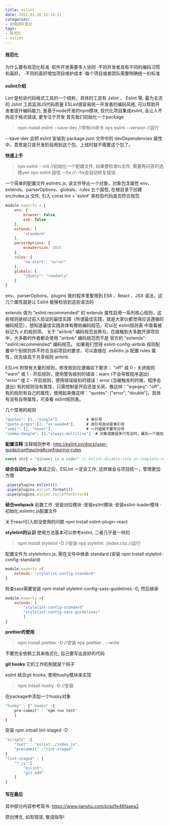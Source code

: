 ```yaml
---
title: eslint
date: 2022-01-26 12:14:11
categories: 
- 前端进阶笔记
tags: 
- 规范化
- eslint
---
```

#### 规范化
为什么要有规范化标准
·软件开发需要多人协同
·不同开发者具有不同的编码习惯和喜好。
·不同的喜好增加项目维护成本
·每个项目或者团队需要明确统一的标准

#### eslint介绍
Lint 是检验代码格式工具的一个统称，具体的工具有 Jslint 、 Eslint 等, 最为主流的 Jslint 工具监测JS代码质量
ESLint很容易统一开发者的编码风格, 可以帮助开发者提升编码能力, 是基于node开发的npm模块, 现代化项目集成eslint, 会让人不拘泥于格式错误, 更专注于开发
首先我们初始化一个package
>npm install eslint --save-dev //带有cli命令
npx eslint --version //运行

--save-dev 会把 eslint 安装到 package.json 文件中的 devDependencies 属性中，意思是只是开发阶段用到这个包，上线时就不需要这个包了。

**快速上手**
> npx eslint --init //初始化一个配置文件, 如果要检查ts文件, 需要再问答时选择yes
npx eslint 路径 --fix //--fix会自动修复错误
 
一个简单的配置文件.eslintrc.js, 该文件导出一个对象，对象包含属性 env、extends、parserOptions、globals、rules 五个属性, 在根目录下创建 src/index.js 文件, 引入 const lint = 'eslint' 来检验代码是否符合规范
```js
module.exports = {
    env: {
        browser: false,
        es6: false
    },
    extends: [
        'standard'
    ],
    parserOptions: {
        ecmaVersion: 2015
    },
    rules: {
        'no-alert': "error"
    },
    globals: {
        "jQuery": "readonly"
    }
}
```
env、parserOptions、plugins
我的程序里要用到 ES6 、React 、JSX 语法，这几个属性就是让 Eslint 能够检验到这些语法的

extends
值为 "eslint:recommended" 的 extends 属性启用一系列核心规则，这些规则是经过前人验证的最佳实践（所谓最佳实践，就是大家伙都觉得应该遵循的编码规范），想知道最佳实践具体有哪些编码规范，可以在 eslint规则表 中查看被标记为 √ 的规则项。
关于 "airbnb" 编码规范说两句，在接触到大多数开源项目中，大多数的作者都会使用 "airbnb" 编码规范而不是 官方的 "extends": "eslint:recommended" 编码规范。
如果我们觉得 eslint-config-airbnb 规则配置中个别规则并不符合当前项目的要求，可以直接在 .eslintrc.js 配置 rules 属性，优先级高于共享规则 airbnb

ESLint 附带有大量的规则，修改规则应遵循如下要求：
"off" 或 0 - 关闭规则
"warn" 或 1 - 开启规则，使用警告级别的错误：warn (不会导致程序退出)
"error" 或 2 - 开启规则，使用错误级别的错误：error (当被触发的时候，程序会退出)
有的规则没有属性，只需控制是开启还是关闭，像这样："eqeqeq": "off"，有的规则有自己的属性，使用起来像这样："quotes": ["error", "double"]，具体有没有自带属性，可查看 eslint规则表。

几个常用的规则
```js
"quotes": [1, "single"],            # 单引号
"quote-props":[2, "as-needed"],     # 双引号自动变单引号
"semi": [2, "never"],               # 一行结尾不要写分号
"comma-dangle": [1,"always-multiline"]  # 对象或数组多行写法时，最后一个值加逗号
```

**配置注释**
注释规则参考: <http://eslint.cn/docs/user-guide/configuring#configuring-rules>
```js
const str1 = "${name} is a coder" // eslint-disable-line no-template-curly-in-string
```
 
**结合自动化gulp**
集成之后，ESLint 一定会工作,  这样做会与项目统一，管理更加方便
```js
.pipe(plugins.eslint())
.pipe(plugins.eslint.format())
.pipe(plugins.eslint.failAfterErrorO)

```

**结合webpack**
前置工作
·安装对应模块
·安装eslint模块
·安装eslint-loader模块
·初始化.eslintrc.js配置文件

关于react引入却没使用的问题 npm install eslint-plugin-react


**stylelint的认识**
使用方法基本可以参考eslint, 二者几乎是一样的
> npm install stylelint -D //安装
npx stylelint ./index.css //运行

配置文件为.stylelintsrc.js, 需在文件中继承 standard (安装 npm install stylelint-config-standard)
```js
module.exports ={
    extends: "stylelint-config-standard"
}
```

检查sass需要安装 npm install stylelint-config-sass-guidelines -D, 然后继承
```js
module.exports ={
    extends: [
        "stylelint-config-standard"
        "stylelint-config-sass-guidelines"
        ]
}
```

**prettier的使用**
> npm install prettier -D //安装
npx prettier . --write

不要完全依赖工具来格式化, 自己要写出良好的代码


**git hooks**
它的工作机制就是个钩子

eslint 结合git hooks, 使用hushy模块来实现
> npm intsall hushy -D //安装

在package中添加一个husky对象
```js
"husky" : {" hooks" :{
    pre-commit" : "npm run test"
    }
}
```
安装 npm intsall lint-staged -D
```js
"scripts" :{
    "test" : "eslint ./index.js",
    "precommit" :"lint-staged"
}
"lint-staged" : {
    "*.js":[
        "eslint",
        "git add"
    ]
}
```


#### 写在最后
其中部分内容参考简书: <https://www.jianshu.com/p/ad1e46faaea2>

原创博文, 如有错误, 敬请指导!



